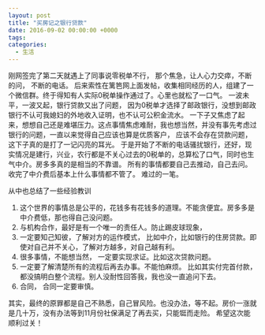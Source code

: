 ```yaml
---
layout: post
title: "买房记之银行贷款"
date: 2016-09-02 00:00:00 +0000
tags: 
categories: 
  - 生活
---
```


  刚网签完了第二天就遇上了同事说零税单不行， 那个焦急，让人心力交瘁，不断的问， 不断的电话。
后来索性在篱笆网上面发帖，收集相同经历的人，组建了一个微信群。终于得知有人实际0税单操作通过了。心里也就松了一口气。
一波未平，一波又起，银行贷款又出了问题， 因为0税单才选择了邮政银行，没想到邮政银行不认可我媳妇的外地收入证明，也不认可公积金流水。
一下子又焦虑了起来，想想自己还是难堪压力。这点事情焦虑难耐，我也想当然，并没有事先考虑过银行的问题，一直以来觉得自己应该也算是优质客户，
应该不会存在贷款问题，这下子真的是打了一记闪亮的耳光。
于是开始了不断的电话骚扰银行，还好，现实情况是建行，兴业，农行都是不关心过去的0税单的，总算松了口气，同时也生气中介。房多多真的是相当的不靠谱。
所有的事情都要自己去推动，自己去问。收完了中介费后基本上什么事情都不管了。
难过的一笔。

从中也总结了一些经验教训

1. 这个世界的事情总是公平的，花钱多有花钱多的道理。不能贪便宜。房多多是中介费低，那也得自己没问题。
2. 与机构合作，最好是有一个唯一的责任人。防止踢皮球现象，
3. 一定要知己知彼，了解对方的运作模式， 比如中介，比如银行的住房贷款。即使对自己并不关心，了解对方越多，对自己越有利。
4. 很多事情，不能想当然， 一定要实现求证。比如这次贷款问题。
5. 一定要了解清楚所有的流程后再去办事。不能怕麻烦。 比如其实付完首付款，都没搞明白整个流程。别人没耐性回答我，我也没一直追问下去。
6. 合同， 合同一定要审慎。


其实，最终的原罪都是自己不熟悉，自己冒风险。也没办法，等不起。房价一涨就是几十万，没有办法等到11月份社保满足了再去买，只能铤而走险。
希望这次能顺利过关！